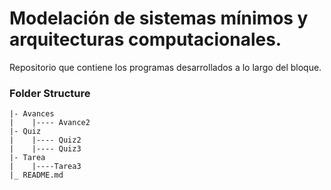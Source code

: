# Modelación de sistemas mínimos y arquitecturas computacionales.

Repositorio que contiene los programas desarrollados a lo largo del bloque.

### Folder Structure
```
|- Avances
|    |---- Avance2              
|- Quiz
|    |---- Quiz2 
|    |---- Quiz3
|- Tarea
|    |----Tarea3
|_ README.md
```
